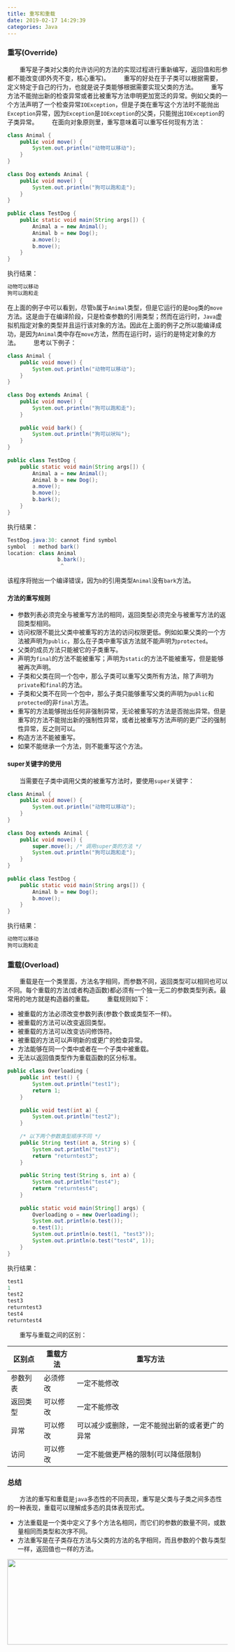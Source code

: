 ```yaml
---
title: 重写和重载
date: 2019-02-17 14:29:39
categories: Java
---
```

### 重写(Override)

&emsp;&emsp;重写是子类对父类的允许访问的方法的实现过程进行重新编写，返回值和形参都不能改变(即外壳不变，核心重写)。
&emsp;&emsp;重写的好处在于子类可以根据需要，定义特定于自己的行为，也就是说子类能够根据需要实现父类的方法。
&emsp;&emsp;重写方法不能抛出新的检查异常或者比被重写方法申明更加宽泛的异常。例如父类的一个方法声明了一个检查异常`IOException`，但是子类在重写这个方法时不能抛出`Exception`异常，因为`Exception`是`IOException`的父类，只能抛出`IOException`的子类异常。
&emsp;&emsp;在面向对象原则里，重写意味着可以重写任何现有方法：

``` java
class Animal {
    public void move() {
        System.out.println("动物可以移动");
    }
}
​
class Dog extends Animal {
    public void move() {
        System.out.println("狗可以跑和走");
    }
}
​
public class TestDog {
    public static void main(String args[]) {
        Animal a = new Animal();
        Animal b = new Dog();
        a.move();
        b.move();
    }
}
```

执行结果：

``` java
动物可以移动
狗可以跑和走
```

在上面的例子中可以看到，尽管`b`属于`Animal`类型，但是它运行的是`Dog`类的`move`方法。这是由于在编译阶段，只是检查参数的引用类型；然而在运行时，`Java`虚拟机指定对象的类型并且运行该对象的方法。因此在上面的例子之所以能编译成功，是因为`Animal`类中存在`move`方法，然而在运行时，运行的是特定对象的方法。
&emsp;&emsp;思考以下例子：

``` java
class Animal {
    public void move() {
        System.out.println("动物可以移动");
    }
}
​
class Dog extends Animal {
    public void move() {
        System.out.println("狗可以跑和走");
    }
​
    public void bark() {
        System.out.println("狗可以吠叫");
    }
}
​
public class TestDog {
    public static void main(String args[]) {
        Animal a = new Animal();
        Animal b = new Dog();
        a.move();
        b.move();
        b.bark();
    }
}
```

执行结果：

``` java
TestDog.java:30: cannot find symbol
symbol  : method bark()
location: class Animal
                b.bark();
                 ^
```

该程序将抛出一个编译错误，因为`b`的引用类型`Animal`没有`bark`方法。

#### 方法的重写规则

- 参数列表必须完全与被重写方法的相同，返回类型必须完全与被重写方法的返回类型相同。
- 访问权限不能比父类中被重写的方法的访问权限更低。例如如果父类的一个方法被声明为`public`，那么在子类中重写该方法就不能声明为`protected`。
- 父类的成员方法只能被它的子类重写。
- 声明为`final`的方法不能被重写；声明为`static`的方法不能被重写，但是能够被再次声明。
- 子类和父类在同一个包中，那么子类可以重写父类所有方法，除了声明为`private`和`final`的方法。
- 子类和父类不在同一个包中，那么子类只能够重写父类的声明为`public`和`protected`的非`final`方法。
- 重写的方法能够抛出任何非强制异常，无论被重写的方法是否抛出异常。但是重写的方法不能抛出新的强制性异常，或者比被重写方法声明的更广泛的强制性异常，反之则可以。
- 构造方法不能被重写。
- 如果不能继承一个方法，则不能重写这个方法。

#### super关键字的使用

&emsp;&emsp;当需要在子类中调用父类的被重写方法时，要使用`super`关键字：

``` java
class Animal {
    public void move() {
        System.out.println("动物可以移动");
    }
}
​
class Dog extends Animal {
    public void move() {
        super.move(); /* 调用super类的方法 */
        System.out.println("狗可以跑和走");
    }
}
​
public class TestDog {
    public static void main(String args[]) {
        Animal b = new Dog();
        b.move();
    }
}
```

执行结果：

``` java
动物可以移动
狗可以跑和走
```

### 重载(Overload)

&emsp;&emsp;重载是在一个类里面，方法名字相同，而参数不同，返回类型可以相同也可以不同。每个重载的方法(或者构造函数)都必须有一个独一无二的参数类型列表。最常用的地方就是构造器的重载。
&emsp;&emsp;重载规则如下：

- 被重载的方法必须改变参数列表(参数个数或类型不一样)。
- 被重载的方法可以改变返回类型。
- 被重载的方法可以改变访问修饰符。
- 被重载的方法可以声明新的或更广的检查异常。
- 方法能够在同一个类中或者在一个子类中被重载。
- 无法以返回值类型作为重载函数的区分标准。

``` java
public class Overloading {
    public int test() {
        System.out.println("test1");
        return 1;
    }
​
    public void test(int a) {
        System.out.println("test2");
    }
​
    /* 以下两个参数类型顺序不同 */
    public String test(int a, String s) {
        System.out.println("test3");
        return "returntest3";
    }
​
    public String test(String s, int a) {
        System.out.println("test4");
        return "returntest4";
    }
​
    public static void main(String[] args) {
        Overloading o = new Overloading();
        System.out.println(o.test());
        o.test(1);
        System.out.println(o.test(1, "test3"));
        System.out.println(o.test("test4", 1));
    }
}
```

执行结果：

``` java
test1
1
test2
test3
returntest3
test4
returntest4
```

&emsp;&emsp;重写与重载之间的区别：

区别点   | 重载方法 | 重写方法
--------|----------|-----------
参数列表 | 必须修改 | 一定不能修改
返回类型 | 可以修改 | 一定不能修改
异常     | 可以修改 | 可以减少或删除，一定不能抛出新的或者更广的异常
访问     | 可以修改 | 一定不能做更严格的限制(可以降低限制)

### 总结

&emsp;&emsp;方法的重写和重载是`java`多态性的不同表现，重写是父类与子类之间多态性的一种表现，重载可以理解成多态的具体表现形式。

- 方法重载是一个类中定义了多个方法名相同，而它们的参数的数量不同，或数量相同而类型和次序不同。
- 方法重写是在子类存在方法与父类的方法的名字相同，而且参数的个数与类型一样，返回值也一样的方法。

<img src="./重写和重载/1.png" height="195" width="890">